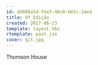 ```yaml
---
id: dd868a5d-fee3-40c0-b65c-2ae4
title: 9ª Edição
created: 2017-06-23
template: layout.hbs
rtemplate: post.jsx
cover: git.jpg
---
```


Thomson House
